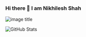 ### Hi there 👋 I am Nikhilesh Shah

<!--
**NikhileshShah01/NikhileshShah01** is a ✨ _special_ ✨ repository because its `README.md` (this file) appears on your GitHub profile.

Here are some ideas to get you started:

- 🔭 I’m currently working on ...
- 🌱 I’m currently learning ...
- 👯 I’m looking to collaborate on ...
- 🤔 I’m looking for help with ...
- 💬 Ask me about ...
- 📫 How to reach me: ...
- 😄 Pronouns: ...
- ⚡ Fun fact: ...
-->
![image title](https://github.com/NikhileshShah01/counter.svg)

![GitHub Stats](https://github-readme-stats.vercel.app/api?username=NikhileshShah01&theme=radical)
